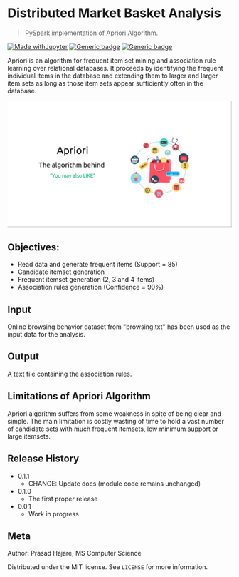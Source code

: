 # Distributed Market Basket Analysis
> PySpark implementation of Apriori Algorithm.

[![Made withJupyter](https://img.shields.io/badge/Made%20with-Jupyter-orange?style=for-the-badge&logo=Jupyter)](https://jupyter.org/try)
[![Generic badge](https://img.shields.io/badge/Framework-PySpark-red.svg)](https://shields.io/)
[![Generic badge](https://img.shields.io/badge/Written%20in-Python-green.svg)](https://shields.io/)

Apriori is an algorithm for frequent item set mining and association rule learning over relational databases. It proceeds by identifying the frequent individual items in the database and extending them to larger and larger item sets as long as those item sets appear sufficiently often in the database.

![](Apriori.png)

## Objectives:
* Read data and generate frequent items (Support = 85)
* Candidate itemset generation
* Frequent itemset generation (2, 3 and 4 items)
* Association rules generation (Confidence = 90%)

## Input
Online browsing behavior dataset from "browsing.txt" has been used as the input data for the analysis.

## Output

A text file containing the association rules.

## Limitations of Apriori Algorithm

Apriori algorithm suffers from some weakness in spite of being clear and simple. The main limitation is costly wasting of time to hold a vast number of candidate sets with much frequent itemsets, low minimum support or large itemsets.

## Release History

* 0.1.1
    * CHANGE: Update docs (module code remains unchanged)
* 0.1.0
    * The first proper release
* 0.0.1
    * Work in progress

## Meta

Author: Prasad Hajare, MS Computer Science


Distributed under the MIT license. See ``LICENSE`` for more information.


<!-- Markdown link & img dfn's -->
[npm-image]: https://img.shields.io/npm/v/datadog-metrics.svg?style=flat-square
[npm-url]: https://npmjs.org/package/datadog-metrics
[npm-downloads]: https://img.shields.io/npm/dm/datadog-metrics.svg?style=flat-square
[travis-image]: https://img.shields.io/travis/dbader/node-datadog-metrics/master.svg?style=flat-square
[travis-url]: https://travis-ci.org/dbader/node-datadog-metrics
[wiki]: https://github.com/yourname/yourproject/wiki
